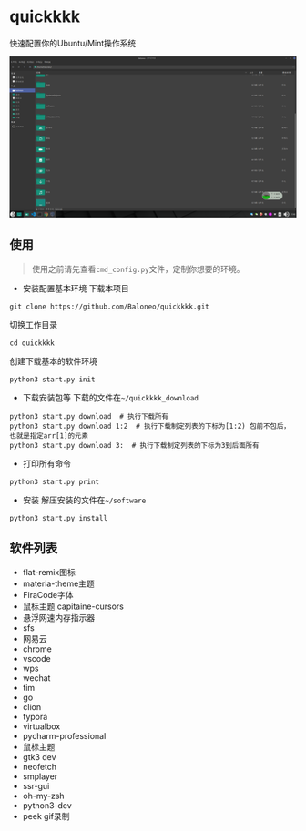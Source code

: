 # quickkkk
快速配置你的Ubuntu/Mint操作系统

![](https://raw.githubusercontent.com/Baloneo/quickkkk/master/mypc.png)

## 使用
> 使用之前请先查看`cmd_config.py`文件，定制你想要的环境。
* 安装配置基本环境
下载本项目
```
git clone https://github.com/Baloneo/quickkkk.git
```
切换工作目录
```
cd quickkkk
```
创建下载基本的软件环境
```
python3 start.py init
```

* 下载安装包等
下载的文件在`~/quickkkk_download`
```
python3 start.py download  # 执行下载所有
python3 start.py download 1:2  # 执行下载制定列表的下标为[1:2) 包前不包后，也就是指定arr[1]的元素
python3 start.py download 3:  # 执行下载制定列表的下标为3到后面所有
```

* 打印所有命令
```
python3 start.py print
```

* 安装
解压安装的文件在`~/software`
```
python3 start.py install
```


## 软件列表
* flat-remix图标
* materia-theme主题
* FiraCode字体
* 鼠标主题 capitaine-cursors
* 悬浮网速内存指示器
* sfs
* 网易云
* chrome
* vscode
* wps
* wechat
* tim
* go
* clion
* typora
* virtualbox
* pycharm-professional
* 鼠标主题
* gtk3 dev
* neofetch
* smplayer
* ssr-gui
* oh-my-zsh
* python3-dev
* peek gif录制